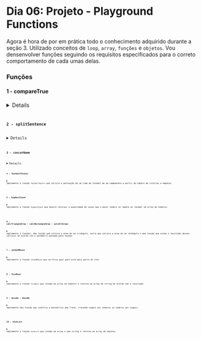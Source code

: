 # Dia 06: Projeto - Playground Functions

Agora é hora de por em prática todo o conhecimento adquirido durante a seção 3. Utilizado conceitos de `loop`, `array`, `funções` e `objetos`. Vou densenvolver funções seguindo os requisitos especificados para o correto comportamento de cada umas delas.

### Funções

####  1 - compareTrue

<details>
  <sumary>
A função <code>compareTrue<code> ao receber dois parâmetros booleanos deve:

  </sumary> <br />
    - Retornar `true` se ambos os valores forem verdadeiros;
    - Retornar `false` se um ou ambos os parâmetros forem falsos.

</details>

#### 2 - splitSentence

<details>
  <sumary>
A função <code>splitSentence<code> recebe uma string como parâmetro e deve retornar um array com as palavras separadas.

  </sumary> <br />
    - A função `splitSentence` deve retornar o valor `['go', 'Trybe']` quando receber como parâmetro a string `'go Trybe'`;
    - A função `splitSentence` deve retornar o valor `['vamo', 'que', 'vamo']` quando receber como parâmetro a string `'vamo que vamo'`;
    - A função `splitSentence` deve retornar o valor `['foguete']` quando receber como parâmetro a string `'foguete'`.

</details>

#### 3 - concatName

<details>
  <sumary>
Implemente a função <code>concatName<code> que recebe um array de strings e retorna uma string com o último e o primeiro item.

  </sumary> <br />
    - A função `concatName` deve retornar o valor `'Paolillo, Lucas'` quando receber como parâmetro o array `['Lucas', 'Cassiano', 'Ferraz', 'Paolillo']`;
    - A função `concatName` deve retornar `'ré, foguete'` quando receber como parâmetro o array `['foguete', 'não', 'tem', 'ré']`;
    - A função `concatName` deve retornar `'captain, captain'` quando receber como parâmetro o array `['captain', 'my', 'captain']`.

</details>

#### 4 - footballPoints

<details>
  <summary>
Implemente a função <code>footballPoints</code> que calcula a pontuação de um time de futebol em um campeonato a partir do número de vitórias e empates.

  </summary> <br />  
    - A função `footballPoints` deve retornar o valor `50` pontos quando o time tenha 14 vitórias e 8 empates;
    - A função `footballPoints` deve retornar o valor `5` pontos quando o time tenha 1 vitória e 2 empates;
    - A função `footballPoints` deve retornar o valor `0` pontos quando o time tenha 0 vitórias e 0 empates.

</details>

#### 5 - highestCount

<details>
  <summary>
Implemente a função <code>highestCount</code> que deverá retornar a quantidade de vezes que o maior número se repete ao receber um array de números. 

  </summary> <br />
    - A função `highestCount` deve retornar `2` quando receber o parâmetro `[9, 1, 2, 3, 9, 5, 7]`;
    - A função `highestCount` deve retornar `1` quando receber o parâmetro `[0, 4, 4, 4, 9, 2, 1]`;
    - A função `highestCount` deve retornar `3` quando receber o parâmetro `[0, 0, 0]`.

</details>

#### 6 - calcTriangleArea - calcRectangleArea - calcAllAreas

<details>
  <summary>
Implemente 3 funções. Uma função que calcula a área de um triângulo, outra que calcula a área de um retângulo e uma função que exiba o resultado desses cálculos de acordo com o parâmetro passado para função.

  </summary> <br />
    - Realize o cálculo da área total do triângulo utilizando a fórmula `(base * altura) / 2`;
    - Realize o cálculo da área total do retângulo utilizando a fórmula `(base * altura)`;
    - A função `calcAllAreas` que recebe 3 parâmetros sendo eles, o valor da base (`base`), o valor da altura (`height`) e a forma geométrica (`form`) que eu quero obter o valor da área, podendo ser `triângulo` ou `retângulo`.

</details>

#### 7 - catAndMouse

<details>
  <summary>
Implemente a função <code>catAndMouse</code> que verifica qual gato está mais perto do rato

  </summary> <br />
    - Calcule as distâncias entre o rato e cada um dos gatos e retorne qual dos felinos está mais próximo do rato:
      - Retorne a string `'cat2'` se o gato `cat2` estiver mais próximo do rato;
      - Retorne a string `'cat1'` se o gato `cat1` estiver mais próximo do rato;
      - Retorne a string `'os gatos trombam e o rato foge'` caso os gatos estejam na mesma distância do rato.

</details>

#### 8 - fizzBuzz

<details>
  <summary>
Implemente a função <code>fizzBuzz</code> que recebe um array de números e retorna um array de string de acordo com o resultado

  </summary> <br />
    - Retorne a string `'fizz'` para cada número do array que seja divisível apenas por 3;
    - Retorne a string `'buzz'` para cada número do array que seja divisível apenas por 5;
    - Retorne a string `'fizzBuzz'` para cada número do array que seja divisível por 3 **e** 5;
    - Retorne a string `'bug!'` para cada número do array que não seja dividido por 3 nem por 5.

</details>

#### 9 - encode - decode

<details>
  <summary>
Implemente uma função que codifica e decodifica uma frase, trocando vogais por números ou números por vogais.

  </summary> <br />
    - Para codificar a frase utilize a função `encode` que recebe uma string como parâmetro e deverá trocar todas as **vogais minúsculas por números**, de acordo com o formato:
      a -> 1 
      e -> 2 
      i -> 3 
      o -> 4 
      u -> 5
    - Para decodificar a frase utilize a função `decode` que recebe uma string contendo letras e números como parâmetro e deverá trocar todos os **números por vogais minúsculas**, de acordo com o formato: 
      1 -> a
      2 -> e
      3 -> i
      4 -> o
      5 -> u

</details>

#### 10 - techList

<details>
  <summary>
Implemente a função <code>techList</code> que recebe um array e uma string e retorna um array de objetos.

  </summary> <br />
    A função deverá retornar:
      - Um array vazio caso não receba nenhum parâmetro;
      - Um array de objetos, contendo um objeto para cada tecnologia do array.

</details>